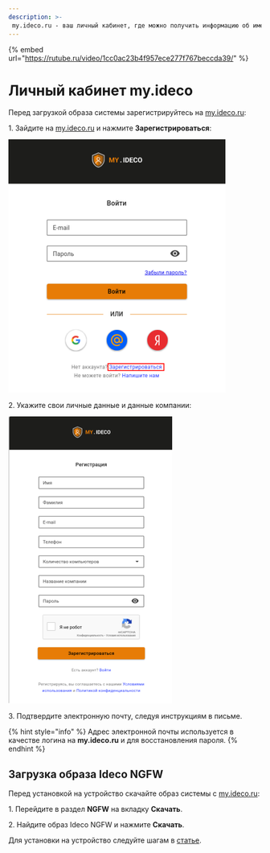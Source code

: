 ```yaml
---
description: >-
 my.ideco.ru - ваш личный кабинет, где можно получить информацию об имеющихся лицензиях, скачать ISO-образы продуктов, узнать о сроке окончания подписки на обновления модулей и технической поддержки.
---
```


{% embed url="https://rutube.ru/video/1cc0ac23b4f957ece277f767beccda39/" %}
<!-- [Возможности MY.IDECO](https://rutube.ru/video/1cc0ac23b4f957ece277f767beccda39/) -->

# Личный кабинет my.ideco

Перед загрузкой образа системы зарегистрируйтесь на [my.ideco.ru](https://my.ideco.ru/):

1\. Зайдите на [my.ideco.ru](https://my.ideco.ru/) и нажмите **Зарегистрироваться**:

![](/.gitbook/assets/initial-action-my-ideco1.png)

2\. Укажите свои личные данные и данные компании:

![](/.gitbook/assets/initial-action-my-ideco2.png)

3\. Подтвердите электронную почту, следуя инструкциям в письме.

{% hint style="info" %}
Адрес электронной почты используется в качестве логина на **my.ideco.ru** и для восстановления пароля.
{% endhint %}

## Загрузка образа Ideco NGFW 

Перед установкой на устройство скачайте образ системы с [my.ideco.ru](https://my.ideco.ru/):

1\. Перейдите в раздел **NGFW** на вкладку **Скачать**.

2\. Найдите образ Ideco NGFW и нажмите **Скачать**.

Для установки на устройство следуйте шагам в [статье](/installation/preparation-install.md).

